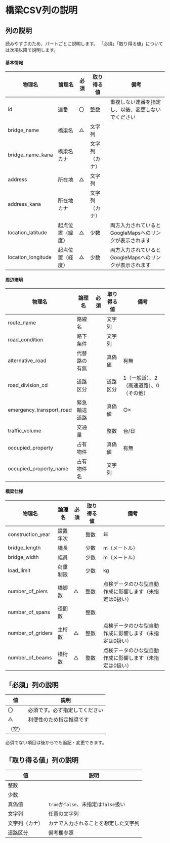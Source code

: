 橋梁CSV列の説明
===============


列の説明
--------

読みやすさのため、パートごとに説明します。
「必須」「取り得る値」については次項以降で説明します。

#### 基本情報

|物理名|論理名|必須|取り得る値|備考|
|------|------|----|----------|----|
|id                |連番            |〇|整数          |重複しない連番を指定し、以後、変更しないでください|
|bridge_name       |橋梁名          |△|文字列        ||
|bridge_name_kana  |橋梁名カナ      |  |文字列（カナ）||
|address           |所在地          |△|文字列        ||
|address_kana      |所在地カナ      |  |文字列（カナ）||
|location_latitude |起点位置（緯度）|△|少数          |両方入力されているとGoogleMapsへのリンクが表示されます|
|location_longitude|起点位置（経度）|△|少数          |両方入力されているとGoogleMapsへのリンクが表示されます|

#### 周辺環境

|物理名|論理名|必須|取り得る値|備考|
|------|------|----|----------|----|
|route_name              |路線名      ||文字列      |     |
|road_condition          |路下条件    ||文字列      |     |
|alternative_road        |代替路の有無||真偽値      |有無 |
|road_division_cd        |道路区分    ||道路区分    |1（一般道）、2（高速道路）、0（その他）|
|emergency_transport_road|緊急輸送道路||真偽値      |○× |
|traffic_volume          |交通量      ||整数        |台/日|
|occupied_property       |占有物件    ||真偽値      |有無 |
|occupied_property_name  |占有物件名  ||文字列      |     |

#### 橋梁仕様

|物理名|論理名|必須|取り得る値|備考|
|------|------|----|----------|----|
|construction_year|設置年次  |  |整数|年           |
|bridge_length    |橋長      |  |少数|m（メートル）|
|bridge_width     |幅員      |  |少数|m（メートル）|
|load_limit       |荷重制限  |  |少数|kg           |
|number_of_piers  |橋脚数    |△|整数|点検データのひな型自動作成に影響します（未指定は0扱い）|
|number_of_spans  |径間数    |  |整数|             |
|number_of_griders|主桁数    |△|整数|点検データのひな型自動作成に影響します（未指定は0扱い）|
|number_of_beams  |横桁数    |△|整数|点検データのひな型自動作成に影響します（未指定は0扱い）|


「必須」列の説明
----------------

|値|説明|
|--|----|
|〇|必須です。必ず指定してください|
|△|利便性のため指定推奨です      |
|（空）||

必須でない項目は後からでも追記・変更できます。

「取り得る値」列の説明
----------------------

|値|説明|
|--|----|
|整数          ||
|少数          ||
|真偽値        |`true`か`false`、未指定は`false`扱い|
|文字列        |任意の文字列                        |
|文字列（カナ）|カナで入力されることを想定した文字列|
|道路区分      |備考欄参照                          |
